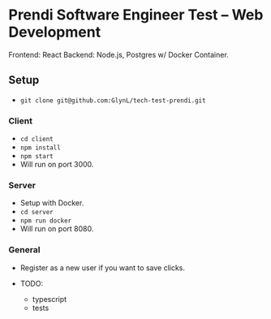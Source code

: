 # Prendi Software Engineer Test – Web Development

Frontend: React
Backend: Node.js, Postgres w/ Docker Container.

## Setup

* `git clone git@github.com:GlynL/tech-test-prendi.git`

### Client
* `cd client`
* `npm install`
* `npm start`
* Will run on port 3000.

### Server
* Setup with Docker.
* `cd server`
* `npm run docker`
* Will run on port 8080.
  
### General
* Register as a new user if you want to save clicks.


* TODO:
  * typescript
  * tests
